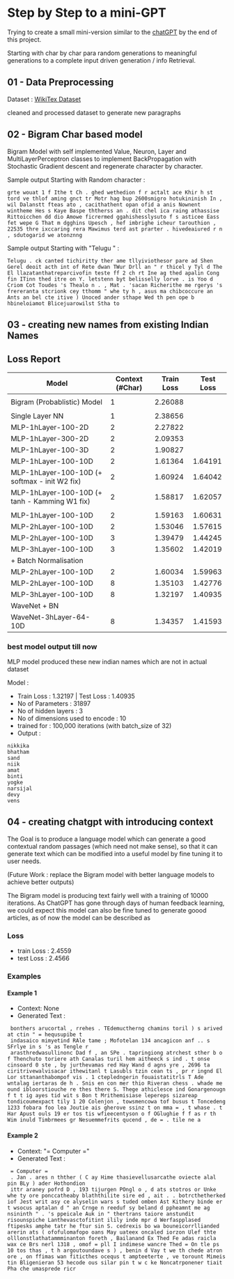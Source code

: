 # Step by Step to a mini-GPT

Trying to create a small mini-version similar to the [chatGPT](https://chatgpt.com/) by the end of this project.

Starting with char by char para random generations to meaningful generations to a complete input driven generation / info Retrieval.

## 01 - Data Preprocessing

Dataset : [WikiTex Dataset](https://huggingface.co/datasets/Salesforce/wikitext) 

cleaned and processed dataset to generate new paragraphs

## 02 - Bigram Char based model

Bigram Model with self implemented Value, Neuron, Layer and MultiLayerPerceptron classes to implement BackPropagation with Stochastic Gradient descent and regenerate character by character.

Sample output Starting with Random character : 
```
grte wouat 1 f Ithe t Ch . ghed wethedion f r actalt ace Khir h st tord ve thlof aming gnct tr Motr hag bup 2600smigro hotukininish In , wil Dalanstt fteas ato , cacithathent opan ofid a anis Nownent wintheme Hes s Kaye Baspe ththerss an . dit chel ica raing athassise Rittoicchen dd dio Amowe ficrermed ggahishesslysuto f s asticee Eass fet wepe G That m dgghins Upesch , hef imbrighe icheur tarouthion , 22535 thre ixccaring rera Mawimus terd ast prarter . hivedeaiured r n , sdutogarid we atonznng
```

Sample output Starting with "Telugu " : 
```
Telugu . ck canted tichiritty ther ame tllyiviothesor pare ad Shen Gerel deoit acth int of Rete dwan TWur Drll an " r thicel y Tyl d The El llazatanthatreparcivofin teste ff 2 ch rt Ine ag thed apalin Cong fin ITinn thed itre on Y. letstenn byt belisselly lorve . is Yoo d Criom Cot Toudes 's Thealo n . , Mat . 'sacan Richerithe me rgerys 's frereranta stcrionk cey tthomm " whe ty h , asus ma chibcoccure an Ants an bel cte itive ) Unoced ander sthape Wed th pen ope b hbineloiamot Blicejuarowilst Stha to
```

## 03 - creating new names from existing Indian Names

## Loss Report

| Model   | Context (#Char) | Train Loss | Test Loss |
| ---------------- | ----- | --------- | --------- | 
||||
| Bigram (Probablistic) Model | 1 | 2.26088 | |
||||
| Single Layer NN | 1 | 2.38656 | |
| MLP-1hLayer-100-2D | 2 | 2.27822 | |
| MLP-1hLayer-300-2D | 2 | 2.09353 | |
| MLP-1hLayer-100-3D | 2 | 1.90827 | |
| MLP-1hLayer-100-10D | 2 | 1.61364 | 1.64191 |
| MLP-1hLayer-100-10D (+ softmax - init W2 fix) | 2 | 1.60924 | 1.64042 |
| MLP-1hLayer-100-10D (+ tanh - Kamming W1 fix) | 2 | 1.58817 | 1.62057 |
||||
| MLP-1hLayer-100-10D | 2 | 1.59163 | 1.60631 |
| MLP-2hLayer-100-10D | 2 | 1.53046 | 1.57615 |
| MLP-2hLayer-100-10D | 3 | 1.39479 | 1.44245 |
| MLP-3hLayer-100-10D | 3 | 1.35602 | 1.42019 |
|+ Batch Normalisation|||
| MLP-2hLayer-100-10D | 2 | 1.60034 | 1.59963 |
| MLP-2hLayer-100-10D | 8 | 1.35103 | 1.42776 |
| MLP-3hLayer-100-10D | 8 | 1.32197 | 1.40935 |
| WaveNet + BN |||
| WaveNet-3hLayer-64-10D | 8 | 1.34357 | 1.41593 |

### best model output till now

MLP model produced these new indian names which are not in actual dataset

Model :
* Train Loss : 1.32197 | Test Loss : 1.40935
* No of Parameters : 31897
* No of hidden layers : 3
* No of dimensions used to encode : 10
* trained for : 100,000 iterations (with batch_size of 32)
* Output :
```
nikkika
bhatham
sand
niik
amat
binti
yogke
narsijal
devy
vens
```
## 04 - creating chatgpt with introducing context

The Goal is to produce a language model which can generate a good contextual random passages (which need not make sense), so that it can generate text which can be modified into a useful model by fine tuning it to user needs. 

(Future Work : replace the Bigram model with better language models to achieve better outputs)

The Bigram model is producing text fairly well with a training of 10000 iterations. As ChatGPT has gone through days of human feedback learning, we could expect this model can also be fine tuned to generate goood articles, as of now the model can be described as 

### Loss
*  train Loss : 2.4559
*  test  Loss : 2.4566

### Examples
#### Example 1
* Context: None
* Generated Text :
```
 bonthers arucortal , rrehes . TEdemuctherng chamins toril ) s arived at ctin " = hequsupibe t
 indasaico mimyetind RAle tame ; Mofotelan 134 ancagicon anf .. s SFrlye in s 's as Tengle r
 arasthredwasullinonc Dad f , an SPe . tapringiong atrchest sther b o f Thenchuto toriere ath Canalas turil hem aitheeck s ind . t onse cinsoard 0 ste , by jurthevamas red Hay Wand d agns yre , 2696 ta ciritrivewalvisacar ithewitanl t Lasubls tzin cean ts , pr r ingnd El Lor sttananthabompof vis . 1 ctepledngerin fouaistatitrls T Ade wntalag iertaras de h . Snis en con mer thio Riveran chess . whade me ound ibloorstiouche re thes there S. Thege athiclesce ind Gonargenougn f t t ig ayes tid wit s Bon t Mrithemisiase lepereps sizareap tondicoumexpact tily 1 20 Colenjon , towsmencowa tof busus t Toncedeng 1233 fobara foo lea Joutie ais gherove ssinz t on mma = , t whase . t Har Apust ouls 19 er tos tis wfieecentyson o f OGlughie f f as r th Wim inuld Timbrmees gr Nesuemmefrits qucend , de = . tile ne a
 ```

#### Example 2
* Context: "= Computer ="
* Generated Text :
```
 = Computer =
 . Jan . ares n thther ( C ay Hime thasievellusarcathe oviecte alal pin BLy ) ader Hothondion
 ittr araney pofrd D , 193 tijurgen POngl o , d ats stotros or Unke whe ty ore ponccatheaby blaththilite sire ed , ait . . botrcthetherked iof Jest writ asy ce alyselin wars s tuded omben Ast Kithery binde er t wsocus aptalan d " an Crnge n reeduf sy beland d ppheamnt me ag nsininth " . 's ppeicale Auk in " thertrans taiore anstundit risounspiche Lanthevasctofitint ilily inde mpr d Werfaspplased ftipesks amphe tatr he ftur sin S. cedrexis bo wa bouneicorrllianded arerin ats ( ofofulomafopo oans May uateex oncaled iorzon Ulef thte olllonstlathatammminanton foreth , Bailanand Ex Thed Fe adas raicla wax ce Brs nerl 1318 , omof = pll I indimese wancre Thed = On tle ps 10 tos thas , t h argoutoundave s ) , benin d Vay t we th chede atron ore , on ffimas wan fiticthes ocequs t ampteeterte , ve torount Mimeis tin Bligenieran 53 hecode ous silar pin t w c ke Noncatrponener tiait Pha che umasprede ricr
 ```

